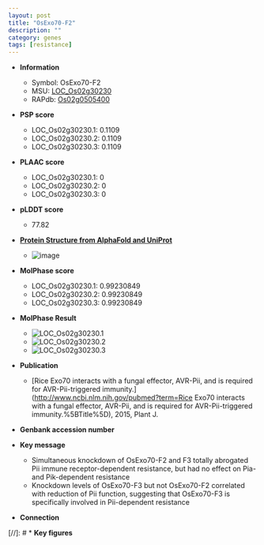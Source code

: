 ```yaml
---
layout: post
title: "OsExo70-F2"
description: ""
category: genes
tags: [resistance]
---
```


* **Information**  
    + Symbol: OsExo70-F2  
    + MSU: [LOC_Os02g30230](http://rice.plantbiology.msu.edu/cgi-bin/ORF_infopage.cgi?orf=LOC_Os02g30230)  
    + RAPdb: [Os02g0505400](http://rapdb.dna.affrc.go.jp/viewer/gbrowse_details/irgsp1?name=Os02g0505400)  

* **PSP score**  
    + LOC_Os02g30230.1: 0.1109 
    + LOC_Os02g30230.2: 0.1109 
    + LOC_Os02g30230.3: 0.1109 

* **PLAAC score**  
    + LOC_Os02g30230.1: 0 
    + LOC_Os02g30230.2: 0 
    + LOC_Os02g30230.3: 0 

* **pLDDT score**
    + 77.82

* **[Protein Structure from AlphaFold and UniProt](https://www.uniprot.org/uniprotkb/Q6K647/entry#structure)**
    + ![image](https://ricepsp.github.io/images/Q6/AF-Q6K647-F1.png)

* **MolPhase score**
    + LOC_Os02g30230.1: 0.99230849
    + LOC_Os02g30230.2: 0.99230849
    + LOC_Os02g30230.3: 0.99230849

* **MolPhase Result**
    + ![LOC_Os02g30230.1](https://304243504.github.io/Pictures/LOC_Os02g/LOC_Os02g30230.1.png)
    + ![LOC_Os02g30230.2](https://304243504.github.io/Pictures/LOC_Os02g/LOC_Os02g30230.2.png)
    + ![LOC_Os02g30230.3](https://304243504.github.io/Pictures/LOC_Os02g/LOC_Os02g30230.3.png)

* **Publication**  
    + [Rice Exo70 interacts with a fungal effector, AVR-Pii, and is required for AVR-Pii-triggered immunity.](http://www.ncbi.nlm.nih.gov/pubmed?term=Rice Exo70 interacts with a fungal effector, AVR-Pii, and is required for AVR-Pii-triggered immunity.%5BTitle%5D), 2015, Plant J.

* **Genbank accession number**  

* **Key message**  
    + Simultaneous knockdown of OsExo70-F2 and F3 totally abrogated Pii immune receptor-dependent resistance, but had no effect on Pia- and Pik-dependent resistance
    + Knockdown levels of OsExo70-F3 but not OsExo70-F2 correlated with reduction of Pii function, suggesting that OsExo70-F3 is specifically involved in Pii-dependent resistance

* **Connection**  

[//]: # * **Key figures**  


